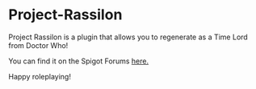 Project-Rassilon
================

Project Rassilon 
is a plugin that allows you to regenerate as a Time Lord from Doctor Who!

You can find it on the Spigot Forums [here.](http://www.spigotmc.org/resources/project-rassilon.2051/)

Happy roleplaying!
